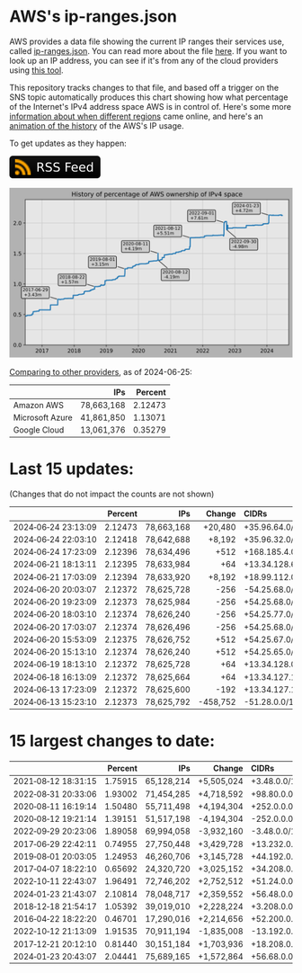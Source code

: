 # AWS's ip-ranges.json

AWS provides a data file showing the current IP ranges their
services use, called [ip-ranges.json](https://ip-ranges.amazonaws.com/ip-ranges.json).
You can read more about the file [here](https://docs.aws.amazon.com/general/latest/gr/aws-ip-ranges.html).
If you want to look up an IP address, you can see if it's from any of the cloud providers using [this tool](https://cloud-ips.s3-us-west-2.amazonaws.com/index.html).

This repository tracks changes to that file, and based off a trigger on the SNS 
topic automatically produces this chart showing how what percentage of the 
Internet's IPv4 address space AWS is in control of.  Here's some 
more [information about when different regions](announces.md) came 
online, and here's an [animation of the history](https://youtu.be/Su25yl7eol8) 
of the AWS's IP usage.

To get updates as they happen:

[![RSS Icon](images/rss_badge.svg)](https://raw.githubusercontent.com/seligman/aws-ip-ranges/master/rss.xml)

![History of AWS](history_count.svg)

[Comparing to other providers](https://github.com/seligman/cloud_sizes), as of 2024-06-25:

| | IPs | Percent |
| --- | ---: | ---: |
| Amazon AWS | 78,663,168 | 2.12473 |
| Microsoft Azure | 41,861,850 | 1.13071 |
| Google Cloud | 13,061,376 | 0.35279 |


# Last 15 updates:

(Changes that do not impact the counts are not shown)

| | Percent | IPs | Change | CIDRs |
| :--- | ---: | ---: | ---: | :--- |
| 2024&#8209;06&#8209;24&nbsp;23:13:09 | 2.12473 | 78,663,168 | +20,480 | +35.96.64.0/18,&nbsp;+35.96.128.0/20 |
| 2024&#8209;06&#8209;24&nbsp;22:03:10 | 2.12418 | 78,642,688 | +8,192 | +35.96.32.0/19 |
| 2024&#8209;06&#8209;24&nbsp;17:23:09 | 2.12396 | 78,634,496 | +512 | +168.185.4.0/23 |
| 2024&#8209;06&#8209;21&nbsp;18:13:11 | 2.12395 | 78,633,984 | +64 | +13.34.128.64/26 |
| 2024&#8209;06&#8209;21&nbsp;17:03:09 | 2.12394 | 78,633,920 | +8,192 | +18.99.112.0/20,&nbsp;+18.99.240.0/20 |
| 2024&#8209;06&#8209;20&nbsp;20:03:07 | 2.12372 | 78,625,728 | -256 | -54.25.68.0/24 |
| 2024&#8209;06&#8209;20&nbsp;19:23:09 | 2.12373 | 78,625,984 | -256 | +54.25.68.0/24,&nbsp;-54.25.77.0/24,&nbsp;-54.25.78.0/24 |
| 2024&#8209;06&#8209;20&nbsp;18:03:10 | 2.12374 | 78,626,240 | -256 | +54.25.77.0/24,&nbsp;+54.25.78.0/24,&nbsp;-54.25.67.0/24,&nbsp;... |
| 2024&#8209;06&#8209;20&nbsp;17:03:07 | 2.12374 | 78,626,496 | -256 | +54.25.68.0/24,&nbsp;+54.25.71.0/24,&nbsp;-54.25.69.0/24,&nbsp;... |
| 2024&#8209;06&#8209;20&nbsp;15:53:09 | 2.12375 | 78,626,752 | +512 | +54.25.67.0/24,&nbsp;+54.25.69.0/24,&nbsp;+54.25.70.0/24,&nbsp;... |
| 2024&#8209;06&#8209;20&nbsp;15:13:10 | 2.12374 | 78,626,240 | +512 | +54.25.65.0/24,&nbsp;+54.25.66.0/24 |
| 2024&#8209;06&#8209;19&nbsp;18:13:10 | 2.12372 | 78,625,728 | +64 | +13.34.128.0/26 |
| 2024&#8209;06&#8209;18&nbsp;16:13:09 | 2.12372 | 78,625,664 | +64 | +13.34.127.192/26 |
| 2024&#8209;06&#8209;13&nbsp;17:23:09 | 2.12372 | 78,625,600 | -192 | +13.34.127.128/26,&nbsp;-193.57.170.0/24 |
| 2024&#8209;06&#8209;13&nbsp;15:23:10 | 2.12373 | 78,625,792 | -458,752 | -51.28.0.0/14,&nbsp;-51.26.0.0/15,&nbsp;-51.25.0.0/16 |


# 15 largest changes to date:

| | Percent | IPs | Change | CIDRs |
| :--- | ---: | ---: | ---: | :--- |
| 2021&#8209;08&#8209;12&nbsp;18:31:15 | 1.75915 | 65,128,214 | +5,505,024 | +3.48.0.0/12,&nbsp;+35.96.0.0/12,&nbsp;+3.152.0.0/13,&nbsp;... |
| 2022&#8209;08&#8209;31&nbsp;20:33:06 | 1.93002 | 71,454,285 | +4,718,592 | +98.80.0.0/12,&nbsp;+184.32.0.0/12,&nbsp;+13.184.0.0/13,&nbsp;... |
| 2020&#8209;08&#8209;11&nbsp;16:19:14 | 1.50480 | 55,711,498 | +4,194,304 | +252.0.0.0/10 |
| 2020&#8209;08&#8209;12&nbsp;19:21:14 | 1.39151 | 51,517,198 | -4,194,304 | -252.0.0.0/10 |
| 2022&#8209;09&#8209;29&nbsp;20:23:06 | 1.89058 | 69,994,058 | -3,932,160 | -3.48.0.0/12,&nbsp;-35.96.0.0/12,&nbsp;-3.240.0.0/13,&nbsp;... |
| 2017&#8209;06&#8209;29&nbsp;22:42:11 | 0.74955 | 27,750,448 | +3,429,728 | +13.232.0.0/13,&nbsp;+34.240.0.0/13,&nbsp;+35.168.0.0/13,&nbsp;... |
| 2019&#8209;08&#8209;01&nbsp;20:03:05 | 1.24953 | 46,260,706 | +3,145,728 | +44.192.0.0/10,&nbsp;-3.192.0.0/12 |
| 2017&#8209;04&#8209;07&nbsp;18:22:10 | 0.65692 | 24,320,720 | +3,025,152 | +34.208.0.0/12,&nbsp;+34.224.0.0/12,&nbsp;+13.58.0.0/15,&nbsp;... |
| 2022&#8209;10&#8209;11&nbsp;22:43:07 | 1.96491 | 72,746,202 | +2,752,512 | +51.24.0.0/13,&nbsp;+57.104.0.0/13,&nbsp;+51.20.0.0/14,&nbsp;... |
| 2024&#8209;01&#8209;23&nbsp;21:43:07 | 2.10814 | 78,048,717 | +2,359,552 | +56.48.0.0/13,&nbsp;+16.28.0.0/14,&nbsp;+16.64.0.0/14,&nbsp;... |
| 2018&#8209;12&#8209;18&nbsp;21:54:17 | 1.05392 | 39,019,010 | +2,228,224 | +3.208.0.0/12,&nbsp;+3.224.0.0/12,&nbsp;+13.48.0.0/15 |
| 2016&#8209;04&#8209;22&nbsp;18:22:20 | 0.46701 | 17,290,016 | +2,214,656 | +52.200.0.0/13,&nbsp;+52.208.0.0/13,&nbsp;+52.36.0.0/14,&nbsp;... |
| 2022&#8209;10&#8209;12&nbsp;21:13:09 | 1.91535 | 70,911,194 | -1,835,008 | -13.192.0.0/13,&nbsp;-16.28.0.0/14,&nbsp;-40.172.0.0/14,&nbsp;... |
| 2017&#8209;12&#8209;21&nbsp;20:12:10 | 0.81440 | 30,151,184 | +1,703,936 | +18.208.0.0/13,&nbsp;+18.204.0.0/14,&nbsp;+18.224.0.0/14,&nbsp;... |
| 2024&#8209;01&#8209;23&nbsp;20:43:07 | 2.04441 | 75,689,165 | +1,572,864 | +56.68.0.0/14,&nbsp;+56.128.0.0/14,&nbsp;+56.136.0.0/14,&nbsp;... |
